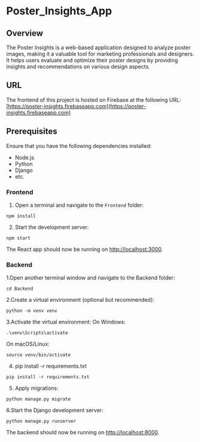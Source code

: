 # Poster_Insights_App


## Overview

The Poster Insights is a web-based application designed to analyze poster images, making it a valuable tool for marketing professionals and designers. It helps users evaluate and optimize their poster designs by providing insights and recommendations on various design aspects.



## URL

The frontend of this project is hosted on Firebase at the following URL:
[https://poster-insights.firebaseapp.com](https://poster-insights.firebaseapp.com)


## Prerequisites

Ensure that you have the following dependencies installed:

- Node.js 
- Python
- Django 
- etc.

### Frontend

1. Open a terminal and navigate to the `Frontend` folder:
```
npm install
```

2. Start the development server:
```
npm start
```
The React app should now be running on [http://localhost:3000](http://localhost:3000).

### Backend

1.Open another terminal window and navigate to the Backend folder:
```
cd Backend
```

2.Create a virtual environment (optional but recommended):
```
python -m venv venv
```

3.Activate the virtual environment:
  On Windows:
```
.\venv\Scripts\activate
```
  On macOS/Linux:
```
source venv/bin/activate
```

4. pip install -r requirements.txt
```
pip install -r requirements.txt
```

5. Apply migrations:
```
python manage.py migrate
```

6.Start the Django development server:
```
python manage.py runserver
```
The backend should now be running on [http://localhost:8000](http://localhost:8000).















